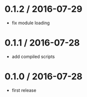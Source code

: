 # 0.1.2 / 2016-07-29

- fix module loading

# 0.1.1 / 2016-07-28

- add compiled scripts

# 0.1.0 / 2016-07-28

- first release
